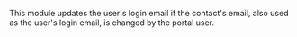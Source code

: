 This module updates the user's login email if the contact's email, also
used as the user's login email, is changed by the portal user.
